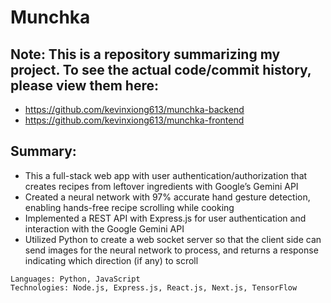 # Munchka

## Note: This is a repository summarizing my project. To see the actual code/commit history, please view them here:
- https://github.com/kevinxiong613/munchka-backend
- https://github.com/kevinxiong613/munchka-frontend

## Summary:
- This a full-stack web app with user authentication/authorization that creates recipes from leftover ingredients with Google’s Gemini API
- Created a neural network with 97% accurate hand gesture detection, enabling hands-free recipe scrolling while cooking
- Implemented a REST API with Express.js for user authentication and interaction with the Google Gemini API
- Utilized Python to create a web socket server so that the client side can send images for the neural network to process, and returns a response indicating which direction (if any) to scroll

```text
Languages: Python, JavaScript
Technologies: Node.js, Express.js, React.js, Next.js, TensorFlow
